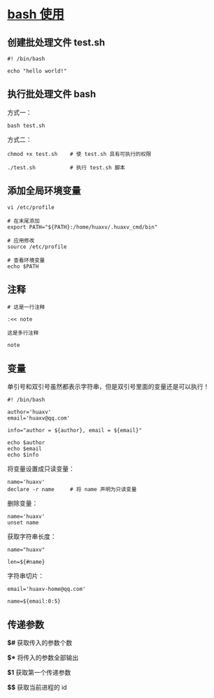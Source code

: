 # [bash 使用]()

## 创建批处理文件 **test.sh**

```shell
#! /bin/bash

echo "hello world!"
```

## 执行批处理文件 **bash**

方式一：

```shell
bash test.sh
```

方式二：

```shell
chmod +x test.sh    # 使 test.sh 具有可执行的权限

./test.sh           # 执行 test.sh 脚本
```

## 添加全局环境变量

```shell
vi /etc/profile

# 在末尾添加
export PATH="${PATH}:/home/huaxv/.huaxv_cmd/bin"

# 应用修改
source /etc/profile

# 查看环境变量
echo $PATH
```

## 注释

```shell
# 这是一行注释

```

```shell
:<< note

这是多行注释

note
```

## 变量

单引号和双引号虽然都表示字符串，但是双引号里面的变量还是可以执行！

```shell
#! /bin/bash

author='huaxv'
email='huaxv@qq.com'

info="author = ${author}, email = ${email}"

echo $author
echo $email
echo $info
```

将变量设置成只读变量：

```shell
name='huaxv'
declare -r name     # 将 name 声明为只读变量
```

删除变量：

```shell
name='huaxv'
unset name
```

获取字符串长度：

```shell
name="huaxv"

len=${#name}
```


字符串切片：

```shell
email='huaxv-home@qq.com'

name=${email:0:5}
```

## 传递参数

**$#**  获取传入的参数个数

**$\*** 将传入的参数全部输出

**$1**  获取第一个传递参数

**$$**  获取当前进程的 id

